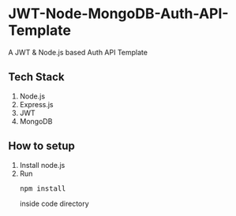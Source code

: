 # JWT-Node-MongoDB-Auth-API-Template
A JWT &amp; Node.js based Auth API Template

## Tech Stack
1. Node.js
2. Express.js
3. JWT
4. MongoDB

## How to setup
1. Install node.js
2. Run <pre>npm install</pre> inside code directory
